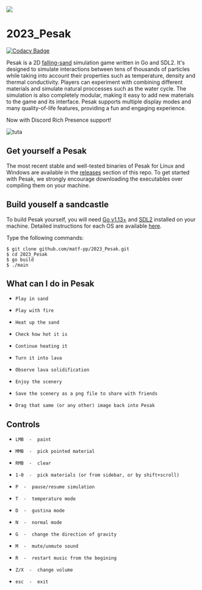 ![](https://i.imgur.com/ORAnuBg.png)
# 2023_Pesak

[![Codacy Badge](https://app.codacy.com/project/badge/Grade/c36accf815a5486a80d747a0db4a3bf0)](https://app.codacy.com/gh/matf-pp/2023_Pesak/dashboard?utm_source=gh&utm_medium=referral&utm_content=&utm_campaign=Badge_grade)

Pesak is a 2D [falling-sand](https://en.wikipedia.org/wiki/Falling-sand_game) simulation game written in Go and SDL2. It's designed to simulate interactions between tens of thousands of particles while taking into account their properties such as temperature, density and thermal conductivity. Players can experiment with combining different materials and simulate natural proccesses such as the water cycle. The simulation is also completely modular, making it easy to add new materials to the game and its interface. Pesak supports multiple display modes and many quality-of-life features, providing a fun and engaging experience.

Now with Discord Rich Presence support!

![tuta](./tuta.gif)

## Get yourself a Pesak
The most recent stable and well-tested binaries of Pesak for Linux and Windows are available in the [releases](https://github.com/matf-pp/2023_Pesak/releases) section of this repo. To get started with Pesak, we strongly encourage downloading the executables over compiling them on your machine.

## Build youself a sandcastle
To build Pesak yourself, you will need [Go v1.13+](https://go.dev/dl/) and [SDL2](https://github.com/libsdl-org/SDL/releases) installed on your machine. Detailed instructions for each OS are available [here](https://github.com/veandco/go-sdl2/blob/master/README.md#requirements).

Type the following commands:
```console
$ git clone github.com/matf-pp/2023_Pesak.git
$ cd 2023_Pesak
$ go build
$ ./main
```

## What can I do in Pesak
*     Play in sand
*     Play with fire
*     Heat up the sand
*     Check how hot it is
*     Continue heating it
*     Turn it into lava
*     Observe lava solidification
*     Enjoy the scenery
*     Save the scenery as a png file to share with friends
*     Drag that same (or any other) image back into Pesak

## Controls
*     LMB  -  paint
*     MMB  -  pick pointed material
*     RMB  -  clear
*     1-0  -  pick materials (or from sidebar, or by shift+scroll)
*     P  -  pause/resume simulation
*     T  -  temperature mode
*     D  -  gustina mode
*     N  -  normal mode
*     G  -  change the direction of gravity
*     M  -  mute/unmute sound
*     R  -  restart music from the begining
*     Z/X  -  change volume
*     esc  -  exit

<!-- ![GUI](https://i.imgur.com/JoI7s4I.png) -->
